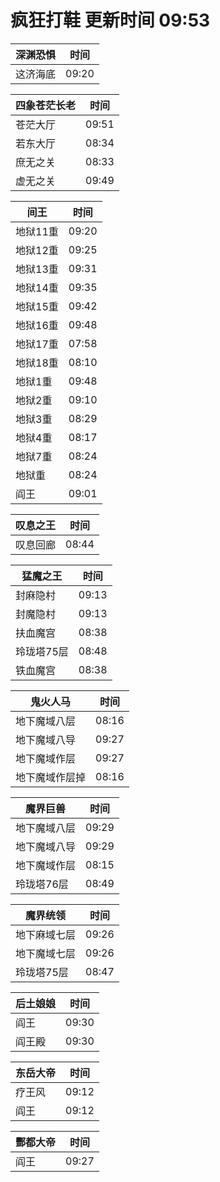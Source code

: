 # 疯狂打鞋 更新时间 09:53

| 深渊恐惧   | 时间    |
|--------|-------|
| 这济海底 | 09:20 |

| 四象苍茫长老   | 时间    |
|--------|-------|
| 苍茫大厅 | 09:51 |
| 若东大厅 | 08:34 |
| 庶无之关 | 08:33 |
| 虚无之关 | 09:49 |

| 间王   | 时间    |
|--------|-------|
| 地狱11重 | 09:20 |
| 地狱12重 | 09:25 |
| 地狱13重 | 09:31 |
| 地狱14重 | 09:35 |
| 地狱15重 | 09:42 |
| 地狱16重 | 09:48 |
| 地狱17重 | 07:58 |
| 地狱18重 | 08:10 |
| 地狱1重 | 09:48 |
| 地狱2重 | 09:10 |
| 地狱3重 | 08:29 |
| 地狱4重 | 08:17 |
| 地狱7重 | 08:24 |
| 地狱重 | 08:24 |
| 阎王 | 09:01 |

| 叹息之王   | 时间    |
|--------|-------|
| 叹息回廊 | 08:44 |

| 猛魔之王   | 时间    |
|--------|-------|
| 封麻隐村 | 09:13 |
| 封魔隐村 | 09:13 |
| 扶血魔宫 | 08:38 |
| 玲珑塔75层 | 08:48 |
| 铁血魔宫 | 08:38 |

| 鬼火人马   | 时间    |
|--------|-------|
| 地下魔域八层 | 08:16 |
| 地下魔域八导 | 09:27 |
| 地下魔域作层 | 09:27 |
| 地下魔域作层掉 | 08:16 |

| 魔界巨兽   | 时间    |
|--------|-------|
| 地下魔域八层 | 09:29 |
| 地下魔域八导 | 09:29 |
| 地下魔域作层 | 08:15 |
| 玲珑塔76层 | 08:49 |

| 魔界统领   | 时间    |
|--------|-------|
| 地下麻域七层 | 09:26 |
| 地下魔域七层 | 09:26 |
| 玲珑塔75层 | 08:47 |

| 后土娘娘   | 时间    |
|--------|-------|
| 阎王 | 09:30 |
| 阎王殿 | 09:30 |

| 东岳大帝   | 时间    |
|--------|-------|
| 疗王风 | 09:12 |
| 阎王 | 09:12 |

| 酆都大帝   | 时间    |
|--------|-------|
| 阎王 | 09:27 |